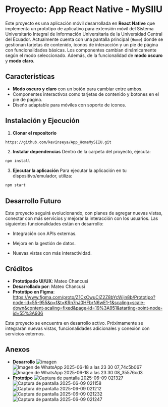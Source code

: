 # Proyecto: App React Native - MySIIU

Este proyecto es una aplicación móvil desarrollada en **React Native** que implementa un prototipo de aplicativo para extensión móvil del Sistema Universitario Integral de Información Universitaria de la Universidad Central del Ecuador.
Actualmente cuenta con una pantalla principal (`Home`) donde se gestionan tarjetas de contenido, íconos de interacción y un pie de página con funcionalidades básicas. Los componentes cambian dinámicamente según el modo seleccionado.
Además, de la funcionalidad de **modo oscuro** y **modo claro**. 

## Características

- **Modo oscuro y claro** con un botón para cambiar entre ambos.
- Componentes interactivos como tarjetas de contenido y botones en el pie de página.
- Diseño adaptable para móviles con soporte de iconos.

## Instalación y Ejecución

1. **Clonar el repositorio**

```bash
https://github.com/kevinseya/App_HomeMySIIU.git
```
2. **Instalar dependencias**
Dentro de la carpeta del proyecto, ejecuta:
```bash
npm install
```
3. **Ejecutar la aplicación**
Para ejecutar la aplicación en tu dispositivo/emulador, utiliza:
```bash
npm start
```
## Desarrollo Futuro
Este proyecto seguirá evolucionando, con planes de agregar nuevas vistas, conectar con más servicios y mejorar la interacción con los usuarios. Las siguientes funcionalidades están en desarrollo:

- Integración con APIs externas.

- Mejora en la gestión de datos.

- Nuevas vistas con más interactividad.

## Créditos

- **Prototipado UI/UX**: Mateo Chancusi
- **Desarrollado por**: Mateo Chancusi
- **Prototipo en Figma**: https://www.figma.com/proto/Z1CxCwuClZ2Z8bYcWjin8b/Prototipo?node-id=55-955&p=f&t=KRn7nJ0HFbrN6wE1-1&scaling=scale-down&content-scaling=fixed&page-id=19%3A951&starting-point-node-id=55%3A936

Este proyecto se encuentra en desarrollo activo. Próximamente se integrarán nuevas vistas, funcionalidades adicionales y conexión con servicios externos.

## Anexos
- **Desarrollo**
![imagen](https://github.com/user-attachments/assets/f1966aee-70ca-4822-b612-fa517dbe04d1)
![Imagen de WhatsApp 2025-06-18 a las 23 30 07_74c5b067](https://github.com/user-attachments/assets/bf16c7e7-2fbe-4e16-afbc-22c71df5e290)
![Imagen de WhatsApp 2025-06-18 a las 23 30 08_35576cd3](https://github.com/user-attachments/assets/c47a7e70-4dde-4c4e-bb82-938e62fd42f0)
- **Prototipo**
![Captura de pantalla 2025-06-09 021327](https://github.com/user-attachments/assets/30a4e646-654f-4296-a70a-220cba49f6ab)
![Captura de pantalla 2025-06-09 021158](https://github.com/user-attachments/assets/776efe11-88e0-4f7f-8784-eea69fd195f8)
![Captura de pantalla 2025-06-09 021212](https://github.com/user-attachments/assets/43ad2d3e-9b53-45be-8fed-4a70f1bdcc04)
![Captura de pantalla 2025-06-09 021232](https://github.com/user-attachments/assets/ce9ba2a2-76cb-4c75-8f05-c238454c6736)
![Captura de pantalla 2025-06-09 021247](https://github.com/user-attachments/assets/362201f5-b3e4-45c5-875b-bcc838ca42fe)



